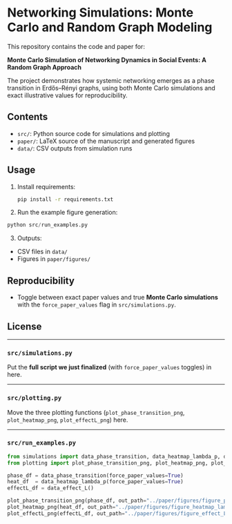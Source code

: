 # Networking Simulations: Monte Carlo and Random Graph Modeling

This repository contains the code and paper for:

**Monte Carlo Simulation of Networking Dynamics in Social Events: A Random Graph Approach**

The project demonstrates how systemic networking emerges as a phase transition in Erdős–Rényi graphs, using both Monte Carlo simulations and exact illustrative values for reproducibility.

## Contents
- `src/`: Python source code for simulations and plotting
- `paper/`: LaTeX source of the manuscript and generated figures
- `data/`: CSV outputs from simulation runs

## Usage
1. Install requirements:
   ```bash
   pip install -r requirements.txt

2. Run the example figure generation:

```python
python src/run_examples.py
```

3. Outputs:

- CSV files in `data/`
- Figures in `paper/figures/`

## Reproducibility

- Toggle between exact paper values and true **Monte Carlo simulations** with the `force_paper_values` flag in `src/simulations.py`.

## License


---

### `src/simulations.py`
Put the **full script we just finalized** (with `force_paper_values` toggles) in here.

---

### `src/plotting.py`
Move the three plotting functions (`plot_phase_transition_png`, `plot_heatmap_png`, `plot_effectL_png`) here.

---

### `src/run_examples.py`

```python
from simulations import data_phase_transition, data_heatmap_lambda_p, data_effect_L
from plotting import plot_phase_transition_png, plot_heatmap_png, plot_effectL_png

phase_df = data_phase_transition(force_paper_values=True)
heat_df  = data_heatmap_lambda_p(force_paper_values=True)
effectL_df = data_effect_L()

plot_phase_transition_png(phase_df, out_path="../paper/figures/figure_phase_transition.png")
plot_heatmap_png(heat_df, out_path="../paper/figures/figure_heatmap_lambda_p.png")
plot_effectL_png(effectL_df, out_path="../paper/figures/figure_effect_L.png")
```